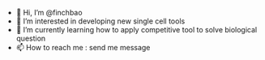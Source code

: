 - 👋 Hi, I’m @finchbao
- 👀 I’m interested in developing new single cell tools
- 🌱 I’m currently learning how to apply competitive tool to solve biological question
- 📫 How to reach me : send me message

<!---
finchbao/finchbao is a ✨ special ✨ repository because its `README.md` (this file) appears on your GitHub profile.
You can click the Preview link to take a look at your changes.
--->
